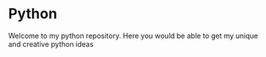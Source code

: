 # Python
Welcome to my python repository. Here you would be able to get my unique and creative python ideas
